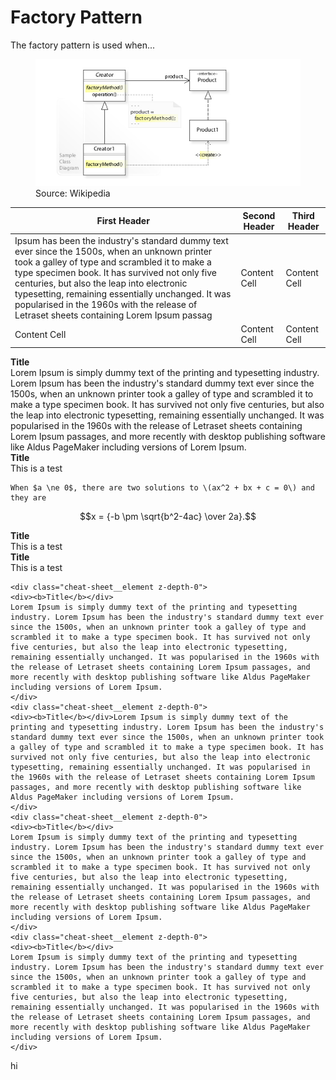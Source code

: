 # Factory Pattern

The factory pattern is used when...

<figure>
  <img src="/media/software design/uml_general.jpg" min-width="300" />
  <figcaption>Source: Wikipedia</figcaption>
</figure>

First Header | Second Header | Third Header
------------ | ------------- | ------------
Ipsum has been the industry's standard dummy text ever since the 1500s, when an unknown printer took a galley of type and scrambled it to make a type specimen book. It has survived not only five centuries, but also the leap into electronic typesetting, remaining essentially unchanged. It was popularised in the 1960s with the release of Letraset sheets containing Lorem Ipsum passag | Content Cell  | Content Cell
Content Cell | Content Cell  | Content Cell

<div class="cheat-sheet__container card-panel z-depth-mk">
    <div class="cheat-sheet__element z-depth-0">
    <div><b>Title</b></div>
    Lorem Ipsum is simply dummy text of the printing and typesetting industry. Lorem Ipsum has been the industry's standard dummy text ever since the 1500s, when an unknown printer took a galley of type and scrambled it to make a type specimen book. It has survived not only five centuries, but also the leap into electronic typesetting, remaining essentially unchanged. It was popularised in the 1960s with the release of Letraset sheets containing Lorem Ipsum passages, and more recently with desktop publishing software like Aldus PageMaker including versions of Lorem Ipsum.
    </div>
    <div class="cheat-sheet__element z-depth-0">
    <div><b>Title</b></div>
    This is a test
    
    When $a \ne 0$, there are two solutions to \(ax^2 + bx + c = 0\) and they are
$$x = {-b \pm \sqrt{b^2-4ac} \over 2a}.$$
</div>
    <div class="cheat-sheet__element z-depth-0"><div><b>Title</b></div>This is a test</div>
    <div class="cheat-sheet__element z-depth-0"><div><b>Title</b></div>This is a test</div>

    <div class="cheat-sheet__element z-depth-0"> 
    <div><b>Title</b></div>
    Lorem Ipsum is simply dummy text of the printing and typesetting industry. Lorem Ipsum has been the industry's standard dummy text ever since the 1500s, when an unknown printer took a galley of type and scrambled it to make a type specimen book. It has survived not only five centuries, but also the leap into electronic typesetting, remaining essentially unchanged. It was popularised in the 1960s with the release of Letraset sheets containing Lorem Ipsum passages, and more recently with desktop publishing software like Aldus PageMaker including versions of Lorem Ipsum.
    </div>
    <div class="cheat-sheet__element z-depth-0">
    <div><b>Title</b></div>Lorem Ipsum is simply dummy text of the printing and typesetting industry. Lorem Ipsum has been the industry's standard dummy text ever since the 1500s, when an unknown printer took a galley of type and scrambled it to make a type specimen book. It has survived not only five centuries, but also the leap into electronic typesetting, remaining essentially unchanged. It was popularised in the 1960s with the release of Letraset sheets containing Lorem Ipsum passages, and more recently with desktop publishing software like Aldus PageMaker including versions of Lorem Ipsum.
    </div>
    <div class="cheat-sheet__element z-depth-0">
    <div><b>Title</b></div>
    Lorem Ipsum is simply dummy text of the printing and typesetting industry. Lorem Ipsum has been the industry's standard dummy text ever since the 1500s, when an unknown printer took a galley of type and scrambled it to make a type specimen book. It has survived not only five centuries, but also the leap into electronic typesetting, remaining essentially unchanged. It was popularised in the 1960s with the release of Letraset sheets containing Lorem Ipsum passages, and more recently with desktop publishing software like Aldus PageMaker including versions of Lorem Ipsum.
    </div>
    <div class="cheat-sheet__element z-depth-0">
    <div><b>Title</b></div>
    Lorem Ipsum is simply dummy text of the printing and typesetting industry. Lorem Ipsum has been the industry's standard dummy text ever since the 1500s, when an unknown printer took a galley of type and scrambled it to make a type specimen book. It has survived not only five centuries, but also the leap into electronic typesetting, remaining essentially unchanged. It was popularised in the 1960s with the release of Letraset sheets containing Lorem Ipsum passages, and more recently with desktop publishing software like Aldus PageMaker including versions of Lorem Ipsum.
    </div>
</div>

hi